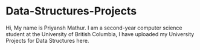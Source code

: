 #  Data-Structures-Projects
Hi, My name is Priyansh Mathur. I am a second-year computer science student at the University of British Columbia, I have uploaded my University Projects for Data Structures here.
